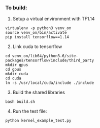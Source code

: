 ### To build:

1. Setup a virtual environment with TF1.14

```
virtualenv -p python3 venv_on
source venv_on/bin/activate
pip install tensorflow==1.14
```
2. Link cuda to tensorflow

```
cd venv_on/lib64/python3.6/site-packages/tensorflow/include/third_party
mkdir gpus
cd gpus
mkdir cuda
cd cuda
ln -s /usr/local/cuda/include ./include
```

3. Build the shared libraries

```
bash build.sh
```

4. Run the test file:

```
python kernel_example_test.py
```